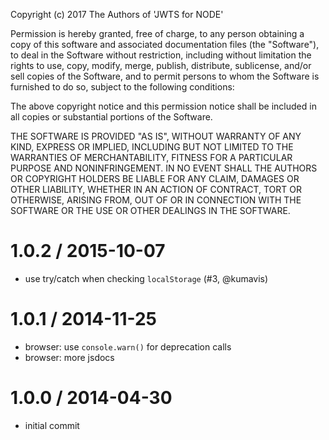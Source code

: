 Copyright (c) 2017 The Authors of 'JWTS for NODE'

Permission is hereby granted, free of charge, to any person obtaining a copy of
this software and associated documentation files (the "Software"), to deal in
the Software without restriction, including without limitation the rights to
use, copy, modify, merge, publish, distribute, sublicense, and/or sell copies of
the Software, and to permit persons to whom the Software is furnished to do so,
subject to the following conditions:

The above copyright notice and this permission notice shall be included in all
copies or substantial portions of the Software.

THE SOFTWARE IS PROVIDED "AS IS", WITHOUT WARRANTY OF ANY KIND, EXPRESS OR
IMPLIED, INCLUDING BUT NOT LIMITED TO THE WARRANTIES OF MERCHANTABILITY, FITNESS
FOR A PARTICULAR PURPOSE AND NONINFRINGEMENT. IN NO EVENT SHALL THE AUTHORS OR
COPYRIGHT HOLDERS BE LIABLE FOR ANY CLAIM, DAMAGES OR OTHER LIABILITY, WHETHER
IN AN ACTION OF CONTRACT, TORT OR OTHERWISE, ARISING FROM, OUT OF OR IN
CONNECTION WITH THE SOFTWARE OR THE USE OR OTHER DEALINGS IN THE SOFTWARE.

1.0.2 / 2015-10-07
==================

  * use try/catch when checking `localStorage` (#3, @kumavis)

1.0.1 / 2014-11-25
==================

  * browser: use `console.warn()` for deprecation calls
  * browser: more jsdocs

1.0.0 / 2014-04-30
==================

  * initial commit
